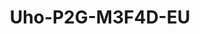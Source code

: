 ---
title: "Uho-P2G-M3F4D-EU"
description: "3MP 4G Solar Battery PT Camera"
image: "/images/categories/products/accessories/BAT-LA5800/BAT-LA58002.png"
images:
  - url: "/images/categories/products/accessories/BAT-LA5800/BAT-LA58002.png"
    caption: "Front view"
features:
  - High quality image with 3MP, 1/2.8" CMOS sensor
  - 2304*1296@15fps in the main stream
  - Support 4G access to the network
  - Ultra 265, H.265
  - Support digital WDR (Wide Dynamic Range)
  - Built-in Mic & Speaker, support two-way audio, offer better interaction
  - Smart IR, up to 30 m (98 ft) IR and 30m (98 ft) warm light distance, suitable for more scenes
  - Self-contained bracket, support two kinds of mounting
  - Supports 512 GB Micro SD card
  - IP66 ingress protection
  - The front face is made of grapheme, which has better heat dissipation and more environmental protection
specifications: 
  Max Resolution: 3 MP
  Sensor: 1/2.8" CMOS
  Min. Illumination: Colour- 0.001Lux (F1.0, AGC ON); 0 Lux with IR on
  Day/Night: IR cut filter with auto switch (ICR)
  Shutter: Auto/Manual, 1/15 to 1/100000 s
  WDR: DWDR
  Digital Zoom: N/A
  Focal Length: 4.0 mm
  Iris Type: Fixed
  Iris: F1.0
  Field of View (H): 87.5°
  Field of View (V): 46.3°
  Field of View (D): 92.4°
  Lens Type: Fixed
  DORI Distance (Lens): 4.0mm
  DORI Distance (Detect): 62.1 m (203.6 ft)
  DORI Distance (Observe): 24.8 m (81.5 ft)
  DORI Distance (Recognize): 12.4 m (40.7 ft)
  DORI Distance (Identify): 6.2 m (20.4 ft)
  Supplemental Light: Dual light
  Illumination Distance (IR): 30 m (98.4 ft)
  Illumination Distance (Warm Light): 30 m (98.4 ft)
  Wavelength: 850 nm
  IR On/Off Control: Auto/Manual
  Video Compression: Ultra 265, H.265
  Frame Rate: Main Stream- 3MP (2304*1296), Max 15fps; 720P (1280*720), Max 15fps; D1 (720*576), Max 15fps;
  Video Bit Rate: 256 Kbps to 1024 Kbps
  U code: Support
  OSD: Up to 1 OSD
  Privacy Mask: N/A
  ROI: N/A
  Video Stream: Single stream
  White Balance: Auto
  Digital Noise Reduction: 2D/3D DNR
  Smart IR: Support
  Flip: Normal
  Dewarping: N/A
  HLC: N/A
  BLC: N/A
  Defog: N/A
  Auto Tracking: N/A
  Basic Detection: Ultra motion detection
  General Function: RTSP authentication, User authentication, HTTP authentication
  Audio Compression: G.711U
  Audio Bitrate: 64 Kbps
  Two way Audio: Support
  Suppression: Support
  Sampling Rate: 8 kHz
  Edge Storage: Micro SD, up to 512 GB
  Network Storage: ANR
  4G Network Frequency: LTE FDD:- B1/B3/B5/B7/B8/B20/B28; LTE TDD:- B38/B40/B41
  4G Network Standard: LTE FDD, LTE TDD
  4G Card Type: Nano SIM
  Protocols: IPv4, TCP, UDP, DHCP, RTSP, DNS, DDNS, HTTP, SSL/TLS
  Compatible Integration: API
  Client: Uniarch client, Uniarch app
  Web Browser: N/A
  Pan Range: 0° ~ 345°
  Pan Speed: 1°/s ~ 40°/s (Preset speed:- 40°/s)
  Tilt Range: 0° ~ 90°
  Tilt Speed: 1°/s ~ 30°/s (Preset speed:- 30°/s)
  Number of Presets: N/A
  Audio I/O: N/A
  Alarm I/O: N/A
  Built in Mic: Support
  Built in Speaker: Support
  WIFI: N/A
  Network: 1 × RJ45 10 M/100 M Base TX Ethernet
  EMC: CE EMC (EN 50130-4, EN 61000-3-3, EN IEC 61000-3-2, EN 55035)
  Safety: CE LVD (EN 62368-1)
  Environment: CE RoHS (2011/65/EU;(EU)2015/863); WEEE (2012/19/EU);
  Protection: IP66 (IEC 60529)
  Power: DC 12V±25%
  Power Consumption: Max 4.0 W; AOV mode:- 100 mW
  Power Interface: Ø5.5 mm coaxial power plug
  Dimensions: Φ118mm*170mm*263mm (Φ4.6”x 6.7”x 10.4”)
  Weight: 1.06kg (2.33lb)
  Working Environment: 0 ℃ to 50 ℃ (32 ℉ to 122 ℉), Humidity:- ≤ 95% RH (non condensing)
  Storage Environment: 0 ℃ to 50 ℃ (32 ℉ to 122 ℉), Humidity:- ≤ 95% RH (non condensing)
  Surge Protection: 4 KV
  Reset Button: Support
  LED Indicator: 1, green
---
